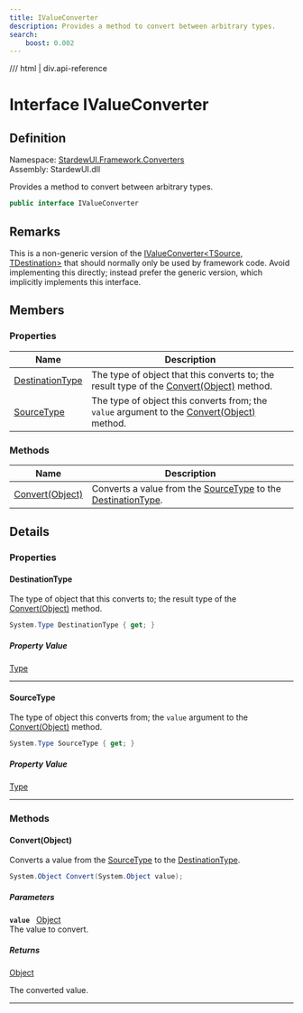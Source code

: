 ```yaml
---
title: IValueConverter
description: Provides a method to convert between arbitrary types.
search:
    boost: 0.002
---
```


<link rel="stylesheet" href="/StardewUI/stylesheets/reference.css" />

/// html | div.api-reference

# Interface IValueConverter

## Definition

<div class="api-definition" markdown>

Namespace: [StardewUI.Framework.Converters](index.md)  
Assembly: StardewUI.dll  

</div>

Provides a method to convert between arbitrary types.

```cs
public interface IValueConverter
```

## Remarks

This is a non-generic version of the [IValueConverter&lt;TSource, TDestination&gt;](ivalueconverter-2.md) that should normally only be used by framework code. Avoid implementing this directly; instead prefer the generic version, which implicitly implements this interface.

## Members

### Properties

 | Name | Description |
| --- | --- |
| [DestinationType](#destinationtype) | The type of object that this converts to; the result type of the [Convert(Object)](ivalueconverter.md#convertobject) method. | 
| [SourceType](#sourcetype) | The type of object this converts from; the `value` argument to the [Convert(Object)](ivalueconverter.md#convertobject) method. | 

### Methods

 | Name | Description |
| --- | --- |
| [Convert(Object)](#convertobject) | Converts a value from the [SourceType](ivalueconverter.md#sourcetype) to the [DestinationType](ivalueconverter.md#destinationtype). | 

## Details

### Properties

#### DestinationType

The type of object that this converts to; the result type of the [Convert(Object)](ivalueconverter.md#convertobject) method.

```cs
System.Type DestinationType { get; }
```

##### Property Value

[Type](https://learn.microsoft.com/en-us/dotnet/api/system.type)

-----

#### SourceType

The type of object this converts from; the `value` argument to the [Convert(Object)](ivalueconverter.md#convertobject) method.

```cs
System.Type SourceType { get; }
```

##### Property Value

[Type](https://learn.microsoft.com/en-us/dotnet/api/system.type)

-----

### Methods

#### Convert(Object)

Converts a value from the [SourceType](ivalueconverter.md#sourcetype) to the [DestinationType](ivalueconverter.md#destinationtype).

```cs
System.Object Convert(System.Object value);
```

##### Parameters

**`value`** &nbsp; [Object](https://learn.microsoft.com/en-us/dotnet/api/system.object)  
The value to convert.

##### Returns

[Object](https://learn.microsoft.com/en-us/dotnet/api/system.object)

  The converted value.

-----

